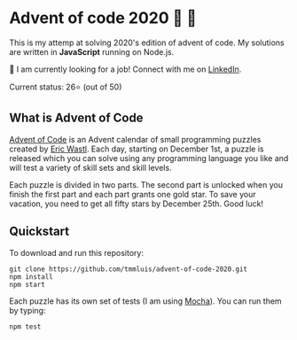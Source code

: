 # Advent of code 2020 :santa: :christmas_tree:
This is my attemp at solving 2020's edition of advent of code. My solutions are written in **JavaScript** running on Node.js.

:loudspeaker: I am currently looking for a job! Connect with me on [LinkedIn](https://www.linkedin.com/in/tmmluis/).

Current status: 26:star: (out of 50)

## What is Advent of Code
[Advent of Code](https://adventofcode.com) is an Advent calendar of small programming puzzles created by [Eric Wastl](https://github.com/topaz).
Each day, starting on December 1st, a puzzle is released which you can solve using any programming language you like and will test a variety of skill sets and skill levels.

Each puzzle is divided in two parts. The second part is unlocked when you finish the first part and each part grants one gold star. To save your vacation, you need to get all fifty stars by December 25th. Good luck!

## Quickstart

To download and run this repository:

```
git clone https://github.com/tmmluis/advent-of-code-2020.git
npm install
npm start
```

Each puzzle has its own set of tests (I am using [Mocha](https://github.com/mochajs/mocha)). You can run them by typing:

```
npm test
```